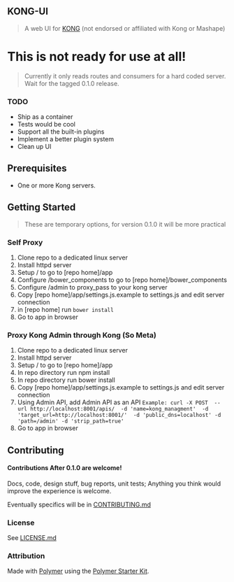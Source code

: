 ## KONG-UI

> A web UI for [KONG](https://github.com/Mashape/kong) (not endorsed or affiliated with Kong or Mashape)

# This is not ready for use at all!

> Currently it only reads routes and consumers for a hard coded server. Wait for the 
tagged 0.1.0 release. 

### TODO

* Ship as a container
* Tests would be cool
* Support all the built-in plugins
* Implement a better plugin system
* Clean up UI

## Prerequisites

* One or more Kong servers.

## Getting Started

> These are temporary options, for version 0.1.0 it will be more practical

### Self Proxy 

1. Clone repo to a dedicated linux server
2. Install httpd server
3. Setup / to go to [repo home]/app
4. Configure /bower_components to go to [repo home]/bower_components
5. Configure /admin to proxy_pass to your kong server
6. Copy [repo home]/app/settings.js.example to settings.js and edit server connection
7. in [repo home] run ```bower install```
8. Go to app in browser

### Proxy Kong Admin through Kong (So Meta)

1. Clone repo to a dedicated linux server
2. Install httpd server
3. Setup / to go to [repo home]/app
4. In repo directory run npm install
5. In repo directory run bower install
6. Copy [repo home]/app/settings.js.example to settings.js and edit server connection
7. Using Admin API, add Admin API as an API
```Example: curl -X POST  --url http://localhost:8001/apis/  -d 'name=kong_managment'  -d 'target_url=http://localhost:8001/'  -d 'public_dns=localhost' -d 'path=/admin' -d 'strip_path=true'```
8. Go to app in browser

## Contributing

#### Contributions After 0.1.0 are welcome!
Docs, code, design stuff, bug reports, unit tests; Anything you think would improve the experience is welcome.

Eventually specifics will be in [CONTRIBUTING.md](CONTRIBUTING.md)

### License

See [LICENSE.md](LICENSE.md)

### Attribution

Made with [Polymer](https://www.polymer-project.org/1.0/) using the [Polymer Starter Kit](https://github.com/polymerelements/polymer-starter-kit). 
